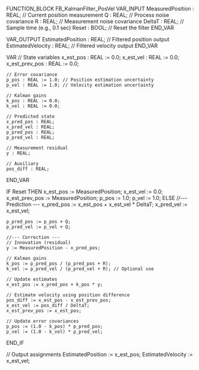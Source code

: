 FUNCTION_BLOCK FB_KalmanFilter_PosVel
VAR_INPUT
    MeasuredPosition : REAL;   // Current position measurement
    Q : REAL;                  // Process noise covariance
    R : REAL;                  // Measurement noise covariance
    DeltaT : REAL;            // Sample time (e.g., 0.1 sec)
    Reset : BOOL;              // Reset the filter
END_VAR

VAR_OUTPUT
    EstimatedPosition : REAL;  // Filtered position output
    EstimatedVelocity : REAL;  // Filtered velocity output
END_VAR

VAR
    // State variables
    x_est_pos : REAL := 0.0;
    x_est_vel : REAL := 0.0;
    x_est_prev_pos : REAL := 0.0;

    // Error covariance
    p_pos : REAL := 1.0; // Position estimation uncertainty
    p_vel : REAL := 1.0; // Velocity estimation uncertainty

    // Kalman gains
    k_pos : REAL := 0.0;
    k_vel : REAL := 0.0;

    // Predicted state
    x_pred_pos : REAL;
    x_pred_vel : REAL;
    p_pred_pos : REAL;
    p_pred_vel : REAL;

    // Measurement residual
    y : REAL;

    // Auxiliary
    pos_diff : REAL;
END_VAR

IF Reset THEN
    x_est_pos := MeasuredPosition;
    x_est_vel := 0.0;
    x_est_prev_pos := MeasuredPosition;
    p_pos := 1.0;
    p_vel := 1.0;
ELSE
    //--- Prediction ---
    x_pred_pos := x_est_pos + x_est_vel * DeltaT;
    x_pred_vel := x_est_vel;

    p_pred_pos := p_pos + Q;
    p_pred_vel := p_vel + Q;

    //--- Correction ---
    // Innovation (residual)
    y := MeasuredPosition - x_pred_pos;

    // Kalman gains
    k_pos := p_pred_pos / (p_pred_pos + R);
    k_vel := p_pred_vel / (p_pred_vel + R); // Optional use

    // Update estimates
    x_est_pos := x_pred_pos + k_pos * y;

    // Estimate velocity using position difference
    pos_diff := x_est_pos - x_est_prev_pos;
    x_est_vel := pos_diff / DeltaT;
    x_est_prev_pos := x_est_pos;

    // Update error covariances
    p_pos := (1.0 - k_pos) * p_pred_pos;
    p_vel := (1.0 - k_vel) * p_pred_vel;
END_IF

// Output assignments
EstimatedPosition := x_est_pos;
EstimatedVelocity := x_est_vel;
